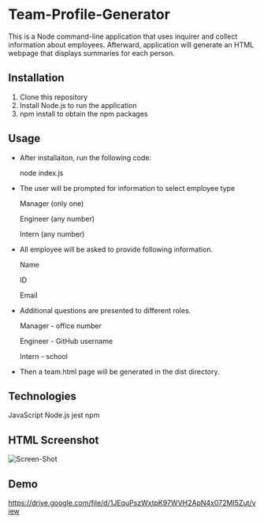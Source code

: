# Team-Profile-Generator

This is a Node command-line application that uses inquirer and collect information about employees. Afterward, application will generate an HTML webpage that displays summaries for each person.

## Installation
1. Clone this repository
2. Install Node.js to run the application
3. npm install to obtain the npm packages

## Usage
- After installaiton, run the following code:

     node index.js

- The user will be prompted for information to select employee type

   Manager (only one)

   Engineer (any number)

   Intern (any number)

- All employee will be asked to provide following information. 

   Name

   ID
   
   Email

- Additional questions are presented to different roles. 

   Manager - office number

   Engineer - GitHub username
   
   Intern - school

- Then a team.html page will be generated in the dist directory.

## Technologies
 JavaScript
 Node.js
 jest
 npm

## HTML Screenshot
![Screen-Shot](https://user-images.githubusercontent.com/30817557/126135590-9eb67ba4-177a-4fe6-be78-52b0364b2c93.png)


## Demo
https://drive.google.com/file/d/1JEquPszWxtpK97WVH2ApN4x072MI5Zut/view